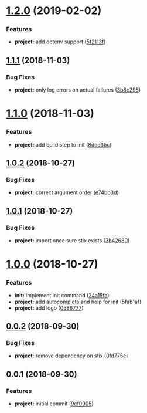 # [1.2.0](https://github.com/SpoonX/stix-cli/compare/v1.1.1...v1.2.0) (2019-02-02)


### Features

* **project:** add dotenv support ([5f2113f](https://github.com/SpoonX/stix-cli/commit/5f2113f))



<a name="1.1.1"></a>
## [1.1.1](https://github.com/SpoonX/stix-cli/compare/v1.1.0...v1.1.1) (2018-11-03)


### Bug Fixes

* **project:** only log errors on actual failures ([3b8c295](https://github.com/SpoonX/stix-cli/commit/3b8c295))



<a name="1.1.0"></a>
# [1.1.0](https://github.com/SpoonX/stix-cli/compare/v1.0.2...v1.1.0) (2018-11-03)


### Features

* **project:** add build step to init ([8dde3bc](https://github.com/SpoonX/stix-cli/commit/8dde3bc))



<a name="1.0.2"></a>
## [1.0.2](https://github.com/SpoonX/stix-cli/compare/v1.0.1...v1.0.2) (2018-10-27)


### Bug Fixes

* **project:** correct argument order ([e74bb3d](https://github.com/SpoonX/stix-cli/commit/e74bb3d))



<a name="1.0.1"></a>
## [1.0.1](https://github.com/SpoonX/stix-cli/compare/v1.0.0...v1.0.1) (2018-10-27)


### Bug Fixes

* **project:** import once sure stix exists ([3b42680](https://github.com/SpoonX/stix-cli/commit/3b42680))



<a name="1.0.0"></a>
# [1.0.0](https://github.com/SpoonX/stix-cli/compare/v0.0.2...v1.0.0) (2018-10-27)


### Features

* **init:** implement init command ([24a15fa](https://github.com/SpoonX/stix-cli/commit/24a15fa))
* **project:** add autocomplete and help for init ([5fab1af](https://github.com/SpoonX/stix-cli/commit/5fab1af))
* **project:** add logo ([0586777](https://github.com/SpoonX/stix-cli/commit/0586777))



<a name="0.0.2"></a>
## [0.0.2](https://github.com/SpoonX/stix-cli/compare/v0.0.1...v0.0.2) (2018-09-30)


### Bug Fixes

* **project:** remove dependency on stix ([0fd775e](https://github.com/SpoonX/stix-cli/commit/0fd775e))



<a name="0.0.1"></a>
## 0.0.1 (2018-09-30)


### Features

* **project:** initial commit ([9ef0905](https://github.com/SpoonX/stix-cli/commit/9ef0905))



